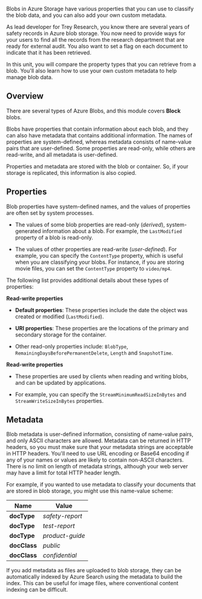 Blobs in Azure Storage have various properties that you can use to classify the blob data, and you can also add your own custom metadata.

As lead developer for Trey Research, you know there are several years of safety records in Azure blob storage. You now need to provide ways for your users to find all the records from the research department that are ready for external audit. You also want to set a flag on each document to indicate that it has been retrieved.

In this unit, you will compare the property types that you can retrieve from a blob. You'll also learn how to use your own custom metadata to help manage blob data.

## Overview

There are several types of Azure Blobs, and this module covers **Block** blobs.

Blobs have properties that contain information about each blob, and they can also have metadata that contains additional information. The names of properties are system-defined, whereas metadata consists of name-value pairs that are user-defined. Some properties are read-only, while others are read-write, and all metadata is user-defined.

Properties and metadata are stored with the blob or container. So, if your storage is replicated, this information is also copied.

## Properties

Blob properties have system-defined names, and the values of properties are often set by system processes.

- The values of some blob properties are read-only (*derived*), system-generated information about a blob. For example, the `LastModified` property of a blob is read-only.

- The values of other properties are read-write (*user-defined*). For example, you can specify the `ContentType` property, which is useful when you are classifying your blobs. For instance, if you are storing movie files, you can set the `ContentType` property to `video/mp4`.

The following list provides additional details about these types of properties:

**Read-write properties**

- **Default properties**: These properties include the date the object was created or modified (`LastModified`).

- **URI properties**: These properties are the locations of the primary and secondary storage for the container.

- Other read-only properties include: `BlobType`, `RemainingDaysBeforePermanentDelete`, `Length` and `SnapshotTime`.

**Read-write properties**

- These properties are used by clients when reading and writing blobs, and can be updated by applications.

- For example, you can specify the `StreamMinimumReadSizeInBytes` and `StreamWriteSizeInBytes` properties.

## Metadata

Blob metadata is user-defined information, consisting of name-value pairs, and only ASCII characters are allowed. Metadata can be returned in HTTP headers, so you must make sure that your metadata strings are acceptable in HTTP headers. You'll need to use URL encoding or Base64 encoding if any of your names or values are likely to contain non-ASCII characters. There is no limit on length of metadata strings, although your web server may have a limit for total HTTP header length.

For example, if you wanted to use metadata to classify your documents that are stored in blob storage, you might use this name-value scheme:

| Name | Value |
|---|---|
| **docType** | *safety-report* |
| **docType** | *test-report* |
| **docType** | *product-guide* |
| **docClass** | *public* |
| **docClass** | *confidential* |

If you add metadata as files are uploaded to blob storage, they can be automatically indexed by Azure Search using the metadata to build the index. This can be useful for image files, where conventional content indexing can be difficult.
